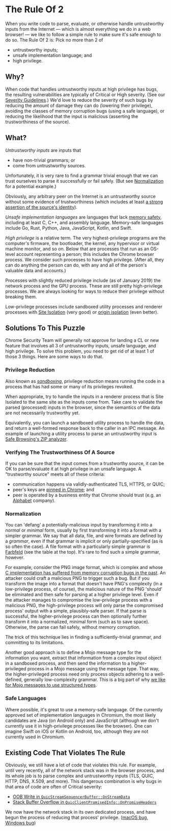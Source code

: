 # The Rule Of 2

When you write code to parse, evaluate, or otherwise handle untrustworthy inputs
from the Internet — which is almost everything we do in a web browser! — we like
to follow a simple rule to make sure it's safe enough to do so. The Rule Of 2
is: Pick no more than 2 of

  * untrustworthy inputs;
  * unsafe implementation language; and
  * high privilege.

## Why?

When code that handles untrustworthy inputs at high privilege has bugs, the
resulting vulnerabilities are typically of Critical or High severity. (See our
[Severity Guidelines](severity-guidelines.md).) We'd love to reduce the severity
of such bugs by reducing the amount of damage they can do (lowering their
privilege), avoiding the classes of memory corruption bugs (using a safe
language), or reducing the likelihood that the input is malicious (asserting the
trustworthiness of the source).

## What?

_Untrustworthy inputs_ are inputs that

  * have non-trivial grammars; or
  * come from untrustworthy sources.

Unfortunately, it is very rare to find a grammar trivial enough that we can
trust ourselves to parse it successfully or fail safely. (But see
[Normalization](#Normalization) for a potential example.)

Obviously, any arbitrary peer on the Internet is an untrustworthy source without
some evidence of trustworthiness (which includes at least [a strong assertion of
the source's identity](#verifying-trustworthiness-source)).

_Unsafe implementation languages_ are languages that lack
[memory safety](https://en.wikipedia.org/wiki/Memory_safety), including at least
C, C++, and assembly language. Memory-safe languages include Go, Rust, Python,
Java, JavaScript, Kotlin, and Swift.

_High privilege_ is a relative term. The very highest-privilege programs are the
computer's firmware, the bootloader, the kernel, any hypervisor or virtual
machine monitor, and so on. Below that are processes that run as an OS-level
account representing a person; this includes the Chrome browser process. We
consider such processes to have high privilege. (After all, they can do anything
the person can do, with any and all of the person's valuable data and accounts.)

Processes with slightly reduced privilege include (as of January 2019) the
network process and the GPU process. These are still pretty high-privilege
processes. We are always looking for ways to reduce their privilege without
breaking them.

Low-privilege processes include sandboxed utility processes and renderer
processes with [Site
Isolation](https://www.chromium.org/Home/chromium-security/site-isolation) (very
good) or [origin
isolation](https://www.chromium.org/administrators/policy-list-3#IsolateOrigins)
(even better).

## Solutions To This Puzzle

Chrome Security Team will generally not approve for landing a CL or new feature
that involves all 3 of untrustworthy inputs, unsafe language, and high
privilege. To solve this problem, you need to get rid of at least 1 of those 3
things. Here are some ways to do that.

### Privilege Reduction

Also known as [_sandboxing_](https://cs.chromium.org/chromium/src/sandbox/),
privilege reduction means running the code in a process that has had some or
many of its privileges revoked.

When appropriate, try to handle the inputs in a renderer process that is Site
Isolated to the same site as the inputs come from. Take care to validate the
parsed (processed) inputs in the browser, since the semantics of the data are
not necessarily trustworthy yet.

Equivalently, you can launch a sandboxed utility process to handle the data, and
return a well-formed response back to the caller in an IPC message. An example
of launching a utility process to parse an untrustworthy input is [Safe
Browsing's ZIP
analyzer](https://cs.chromium.org/chromium/src/chrome/common/safe_browsing/zip_analyzer.h).

<a href="verifying-trustworthiness-source"></a>
### Verifying The Trustworthiness Of A Source

If you can be sure that the input comes from a trustworthy source, it can be OK
to parse/evaluate it at high privilege in an unsafe language. A "trustworthy
source" meets all of these criteria:

  * communication happens via validly-authenticated TLS, HTTPS, or QUIC;
  * peer's keys are [pinned in Chrome](https://cs.chromium.org/chromium/src/net/http/transport_security_state_static.json?sq=package:chromium&g=0); and
  * peer is operated by a business entity that Chrome should trust (e.g. an [Alphabet](https://abc.xyz) company).

<a name="Normalization"></a>
### Normalization

You can 'defang' a potentially-malicious input by transforming it into a
_normal_ or _minimal_ form, usually by first transforming it into a format with
a simpler grammar. We say that all data, file, and wire formats are defined by a
_grammar_, even if that grammar is implicit or only partially-specified (as is
so often the case). A file format with a particularly simple grammar is
[Farbfeld](https://tools.suckless.org/farbfeld/) (see the table at the top).
It's rare to find such a simple grammar, however.

For example, consider the PNG image format, which is complex and whose [C
implementation has suffered from memory corruption bugs in the
past](https://www.cvedetails.com/vulnerability-list/vendor_id-7294/Libpng.html).
An attacker could craft a malicious PNG to trigger such a bug. But if you
transform the image into a format that doesn't have PNG's complexity (in a
low-privilege process, of course), the malicious nature of the PNG 'should' be
eliminated and then safe for parsing at a higher privilege level. Even if the
attacker manages to compromise the low-privilege process with a malicious PNG,
the high-privilege process will only parse the compromised process' output with
a simple, plausibly-safe parser. If that parse is successful, the
higher-privilege process can then optionally further transform it into a
normalized, minimal form (such as to save space). Otherwise, the parse can fail
safely, without memory corruption.

The trick of this technique lies in finding a sufficiently-trivial grammar, and
committing to its limitations.

Another good approach is to define a Mojo message type for the information you
want, extract that information from a complex input object in a sandboxed
process, and then send the information to a higher-privileged process in a Mojo
message using the message type. That way, the higher-privileged process need
only process objects adhering to a well-defined, generally low-complexity
grammar. This is a big part of why [we like for Mojo messages to use structured
types](mojo.md#Use-structured-types).

### Safe Languages

Where possible, it's great to use a memory-safe language. Of the currently
approved set of implementation languages in Chromium, the most likely candidates
are Java (on Android only) and JavaScript (although we don't currently use it in
high-privilege processes like the browser). One can imagine Swift on iOS or
Kotlin on Android, too, although they are not currently used in Chromium.

## Existing Code That Violates The Rule

Obviously, we still have a lot of code that violates this rule. For example,
until very recently, all of the network stack was in the browser process, and
its whole job is to parse complex and untrustworthy inputs (TLS, QUIC, HTTP,
DNS, X.509, and more). This dangerous combination is why bugs in that area of
code are often of Critical severity:

  * [OOB Write in `QuicStreamSequencerBuffer::OnStreamData`](https://bugs.chromium.org/p/chromium/issues/detail?id=778505)
  * [Stack Buffer Overflow in `QuicClientPromisedInfo::OnPromiseHeaders`](https://bugs.chromium.org/p/chromium/issues/detail?id=777728)

We now have the network stack in its own dedicated process, and have begun the
process of reducing that process' privilege. ([macOS
bug](https://bugs.chromium.org/p/chromium/issues/detail?id=915910), [Windows
bug](https://bugs.chromium.org/p/chromium/issues/detail?id=841001))

